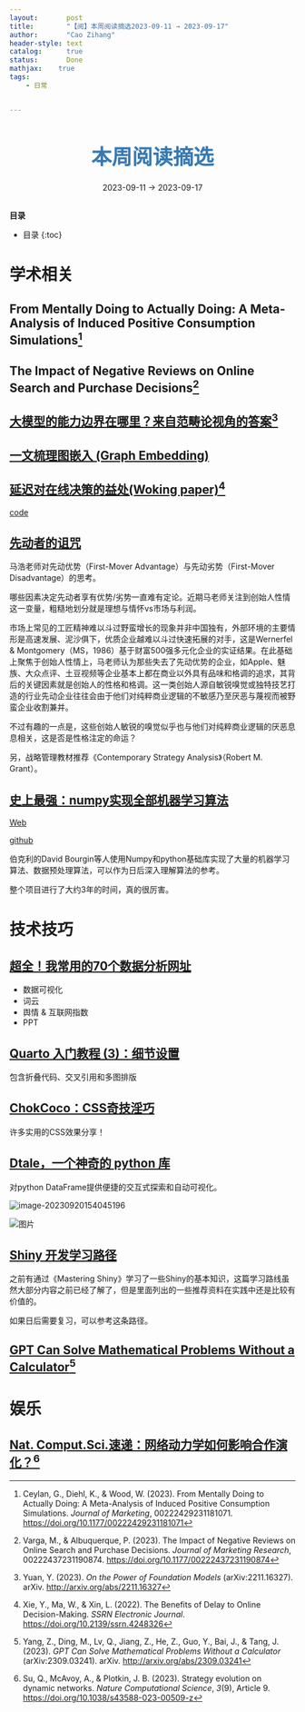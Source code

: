 ```yaml
---
layout:       post
title:        "【阅】本周阅读摘选2023-09-11 → 2023-09-17"
author:       "Cao Zihang"
header-style: text
catalog:      true
status:		  Done
mathjax: 	true
tags:
    - 日常


---
```


<center style="margin-bottom: 20px; margin-top: 50px"><font color="#3879B1" style="line-height: 1.4;font-weight: 700;font-size: 36px;box-sizing: border-box; ">本周阅读摘选</font></center>

<center style=" margin-bottom: 30px;">2023-09-11 → 2023-09-17</center>

<font style="font-weight: bold;">目录</font>

* 目录
{:toc}

# 学术相关

## From Mentally Doing to Actually Doing: A Meta-Analysis of Induced Positive Consumption Simulations[^1]



## The Impact of Negative Reviews on Online Search and Purchase Decisions[^2]



## [大模型的能力边界在哪里？来自范畴论视角的答案](https://mp.weixin.qq.com/s/hfuR8DRPSytqLs4fmHaC5Q)[^3]





## [一文梳理图嵌入 (Graph Embedding)](https://mp.weixin.qq.com/s/NbSKU8g9QO8bGSPyv95tbA)





## [延迟对在线决策的益处(Woking paper)](https://mp.weixin.qq.com/s/J8bOn3LxgbsS5IRrSyQoHg)[^4]

[code](https://github.com/xieyaqi188/fulfillment_delay)





## [先动者的诅咒](https://mp.weixin.qq.com/s/ZdQL0w8w4WhumOZwTvypHA)

马浩老师对先动优势（First-Mover Advantage）与先动劣势（First-Mover Disadvantage）的思考。

哪些因素决定先动者享有优势/劣势一直难有定论。近期马老师关注到创始人性情这一变量，粗糙地划分就是理想与情怀vs市场与利润。

市场上常见的工匠精神难以斗过野蛮增长的现象并非中国独有，外部环境的主要情形是高速发展、泥沙俱下，优质企业越难以斗过快速拓展的对手，这是Wernerfel & Montgomery（MS，1986）基于财富500强多元化企业的实证结果。在此基础上聚焦于创始人性情上，马老师认为那些失去了先动优势的企业，如Apple、魅族、大众点评、土豆视频等企业基本上都在商业以外具有品味和格调的追求，其背后的关键因素就是创始人的性格和格调。这一类创始人源自敏锐嗅觉或独特技艺打造的行业先动企业往往会由于他们对纯粹商业逻辑的不敏感乃至厌恶与蔑视而被野蛮企业收割兼并。

不过有趣的一点是，这些创始人敏锐的嗅觉似乎也与他们对纯粹商业逻辑的厌恶息息相关，这是否是性格注定的命运？

另，战略管理教材推荐《Contemporary Strategy Analysis》（Robert M. Grant）。

## [史上最强：numpy实现全部机器学习算法](https://mp.weixin.qq.com/s/LnpcZhTgG3tlD7Tx6Mb94Q)

[Web](https://numpy-ml.readthedocs.io/en/latest/)

[github](https://github.com/ddbourgin/numpy-ml)

伯克利的David Bourgin等人使用Numpy和python基础库实现了大量的机器学习算法、数据预处理算法，可以作为日后深入理解算法的参考。

整个项目进行了大约3年的时间，真的很厉害。

# 技术技巧

## [超全！我常用的70个数据分析网址](https://mp.weixin.qq.com/s/YH8kUK2keMEIfSQA8rIpuA)

- 数据可视化
- 词云
- 舆情 & 互联网指数
- PPT

## [Quarto 入门教程 (3)：细节设置](https://mp.weixin.qq.com/s/xq8EPm-kpSyspAupf0oT6A)

包含折叠代码、交叉引用和多图排版

## [ChokCoco：CSS奇技淫巧](https://github.com/chokcoco/iCSS)

许多实用的CSS效果分享！

## [Dtale，一个神奇的 python 库](https://mp.weixin.qq.com/s/pnXCd4g4j92tF_dhBBs_wA)

对python DataFrame提供便捷的交互式探索和自动可视化。

![image-20230920154045196](https://img.caozihang.com/img/202309201541034.png)

![图片](https://img.caozihang.com/img/202309201541735.png)

## [Shiny 开发学习路径](https://mp.weixin.qq.com/s/DMvjt-2RIlY6J3QUYIAjBQ)

之前有通过《Mastering Shiny》学习了一些Shiny的基本知识，这篇学习路线虽然大部分内容之前已经了解了，但是里面列出的一些推荐资料在实践中还是比较有价值的。

如果日后需要复习，可以参考这条路径。

## [GPT Can Solve Mathematical Problems Without a Calculator](https://arxiv.org/pdf/2309.03241v2.pdf)[^5]



# 娱乐

## [Nat. Comput.Sci.速递：网络动力学如何影响合作演化？](https://mp.weixin.qq.com/s/kMaCMoxwn8kplJTHV4xCcA)[^6]



[^1]: Ceylan, G., Diehl, K., & Wood, W. (2023). From Mentally Doing to Actually Doing: A Meta-Analysis of Induced Positive Consumption Simulations. *Journal of Marketing*, 00222429231181071. https://doi.org/10.1177/00222429231181071
[^2]: Varga, M., & Albuquerque, P. (2023). The Impact of Negative Reviews on Online Search and Purchase Decisions. *Journal of Marketing Research*, 00222437231190874. https://doi.org/10.1177/00222437231190874
[^3]:Yuan, Y. (2023). *On the Power of Foundation Models* (arXiv:2211.16327). arXiv. http://arxiv.org/abs/2211.16327
[^4]: Xie, Y., Ma, W., & Xin, L. (2022). The Benefits of Delay to Online Decision-Making. *SSRN Electronic Journal*. https://doi.org/10.2139/ssrn.4248326
[^5]: Yang, Z., Ding, M., Lv, Q., Jiang, Z., He, Z., Guo, Y., Bai, J., & Tang, J. (2023). *GPT Can Solve Mathematical Problems Without a Calculator* (arXiv:2309.03241). arXiv. http://arxiv.org/abs/2309.03241
[^6]: Su, Q., McAvoy, A., & Plotkin, J. B. (2023). Strategy evolution on dynamic networks. *Nature Computational Science*, *3*(9), Article 9. https://doi.org/10.1038/s43588-023-00509-z
